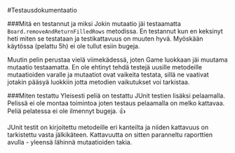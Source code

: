 #Testausdokumentaatio

###Mitä en testannut ja miksi
Jokin mutaatio jäi testaamatta `Board.removeAndReturnFilledRows` metodissa.
En testannut kun en keksinyt heti miten se testataan ja testikattavuus on muuten hyvä.
Myöskään käytössa (pelattu 5h) ei ole tullut esiin bugeja.

Muutin pelin perustaa vielä viimekädessä, joten Game luokkaan jäi muutama mutaatio testaamatta.
En ole ehtinyt tehdä testejä uusille metodeille mutaatioiden varalle ja mutaatiot ovat vaikeita testata, sillä ne vaativat jotakin pääsyä luokkiin jotta metodien vaikutukset voi tarkistaa.

###Miten testattu
Yleisesti peliä on testattu JUnit testien lisäksi pelaamalla.
Pelissä ei ole montaa toimintoa joten testaus pelaamalla on melko kattavaa.
Peliä pelatessa ei ole ilmennyt bugeja.
:+1:

JUnit testit on kirjoitettu metodeille eri kanteilta ja niiden kattavuus on tarkistettu vasta jälkikäteen.
Kattavuutta on sitten paranneltu raporttien avulla - yleensä lähinnä mutaatioiden takia.
